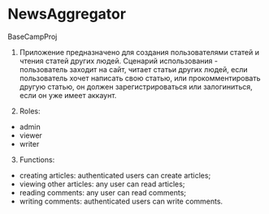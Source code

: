 # NewsAggregator
BaseCampProj

1) Приложение предназначено для создания пользователями статей и чтения статей других людей.
  Сценарий использования - пользователь заходит на сайт, читает статьи других людей, если пользователь хочет написать свою статью, или прокомментировать другую статью, он должен зарегистрироваться или залогиниться, если он уже имеет аккаунт.

2) Roles:
- admin
- viewer
- writer

3) Functions:
- creating articles: authenticated users can create articles;
- viewing other articles: any user can read articles;
- reading comments: any user can read comments;
- writing comments: authenticated users can write comments.

